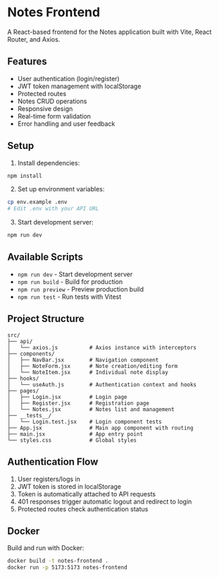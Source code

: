 # Notes Frontend

A React-based frontend for the Notes application built with Vite, React Router, and Axios.

## Features

- User authentication (login/register)
- JWT token management with localStorage
- Protected routes
- Notes CRUD operations
- Responsive design
- Real-time form validation
- Error handling and user feedback

## Setup

1. Install dependencies:
```bash
npm install
```

2. Set up environment variables:
```bash
cp env.example .env
# Edit .env with your API URL
```

3. Start development server:
```bash
npm run dev
```

## Available Scripts

- `npm run dev` - Start development server
- `npm run build` - Build for production
- `npm run preview` - Preview production build
- `npm run test` - Run tests with Vitest

## Project Structure

```
src/
├── api/
│   └── axios.js          # Axios instance with interceptors
├── components/
│   ├── NavBar.jsx        # Navigation component
│   ├── NoteForm.jsx      # Note creation/editing form
│   └── NoteItem.jsx      # Individual note display
├── hooks/
│   └── useAuth.js        # Authentication context and hooks
├── pages/
│   ├── Login.jsx         # Login page
│   ├── Register.jsx      # Registration page
│   └── Notes.jsx         # Notes list and management
├── __tests__/
│   └── Login.test.jsx    # Login component tests
├── App.jsx               # Main app component with routing
├── main.jsx              # App entry point
└── styles.css            # Global styles
```

## Authentication Flow

1. User registers/logs in
2. JWT token is stored in localStorage
3. Token is automatically attached to API requests
4. 401 responses trigger automatic logout and redirect to login
5. Protected routes check authentication status

## Docker

Build and run with Docker:
```bash
docker build -t notes-frontend .
docker run -p 5173:5173 notes-frontend
```
